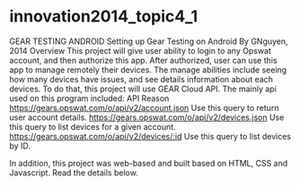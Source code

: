 innovation2014_topic4_1
=======================

GEAR TESTING ANDROID
Setting up Gear Testing on Android
By GNguyen, 2014
Overview 
This project will give user ability to login to any Opswat account, and then authorize this app. After authorized, user can use this app to manage remotely their devices. The manage abilities include seeing how many devices have issues, and see details information about each devices.
To do that, this project will use GEAR Cloud API. The mainly api used on this program included:
API	Reason
https://gears.opswat.com/o/api/v2/account.json  	Use this query to return user account details.
https://gears.opswat.com/o/api/v2/devices.json	        Use this query to list devices for a given account.
https://gears.opswat.com/o/api/v2/devices/:id          	Use this query to list devices by ID.

In addition, this project was web-based and built based on HTML, CSS and Javascript. Read the details below.

